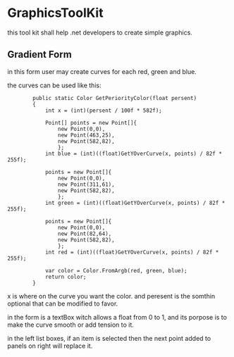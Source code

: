 # GraphicsToolKit
this tool kit shall help .net developers to create simple graphics.

## Gradient Form
in this form user may create curves for each red, green and blue.

the curves can be used like this:
```
        public static Color GetPeriorityColor(float persent)
        {
            int x = (int)(persent / 100f * 582f);

            Point[] points = new Point[]{
                new Point(0,0),
                new Point(463,25),
                new Point(582,82),
                };
            int blue = (int)((float)GetYOverCurve(x, points) / 82f * 255f);

            points = new Point[]{
                new Point(0,0),
                new Point(311,61),
                new Point(582,82),
                };
            int green = (int)((float)GetYOverCurve(x, points) / 82f * 255f);

            points = new Point[]{
                new Point(0,0),
                new Point(82,64),
                new Point(582,82),
                };
            int red = (int)((float)GetYOverCurve(x, points) / 82f * 255f);

            var color = Color.FromArgb(red, green, blue);
            return color;
        }
```
x is where on the curve you want the color.
and peresent is the somthin optional that can be modified to favor.

in the form is a textBox witch allows a float from 0 to 1, and its porpose is to make the curve smooth or add tension to it.

in the left list boxes, if an item is selected then the next point added to panels on right will replace it.
